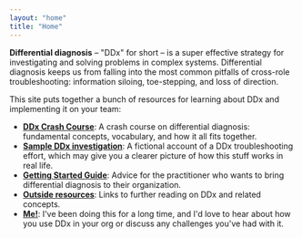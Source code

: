 ```yaml
---
layout: "home"
title: "Home"
---
```


**Differential diagnosis** – "DDx" for short – is a super effective strategy for investigating and
solving problems in complex systems. Differential diagnosis keeps us from falling into the most
common pitfalls of cross-role troubleshooting: information siloing, toe-stepping, and loss of
direction.

This site puts together a bunch of resources for learning about DDx and implementing it on your
team:

* **[DDx Crash Course](/crash-course/intro)**: A crash course on differential diagnosis: fundamental
    concepts, vocabulary, and how it all fits together.
* **[Sample DDx investigation](/sample-runthrough)**: A fictional account of a DDx troubleshooting
    effort, which may give you a clearer picture of how this stuff works in real life.
* **[Getting Started Guide](/getting-started)**: Advice for the practitioner who wants to bring
    differential diagnosis to their organization.
* **[Outside resources](/outside-resources)**: Links to further reading on DDx and related concepts.
* **[Me!](/about)**: I've been doing this for a long time, and I'd love to hear about how
    you use DDx in your org or discuss any challenges you've had with it.
